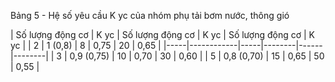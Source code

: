 Bảng 5 - Hệ số yêu cầu K yc của nhóm phụ tải bơm nước, thông gió

| Số lượng động cơ                                                   | K yc                                                               | Số lượng động cơ                                                   | K yc                                                               | Số lượng động cơ                                                   | K yc                                                               |
|   2 | 1 (0,8)    |   8 | 0,75   |   20 | 0,65   |
|-----|------------|-----|--------|------|--------|
|   3 | 0,9 (0,75) |  10 | 0,70   |   30 | 0,60   |
|   5 | 0,8 (0,70) |  15 | 0,65   |   50 | 0,55   |